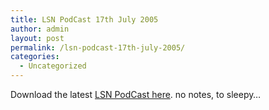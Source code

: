 ```yaml
---
title: LSN PodCast 17th July 2005
author: admin
layout: post
permalink: /lsn-podcast-17th-july-2005/
categories:
  - Uncategorized
---
```

Download the latest [LSN PodCast here][1]. no notes, to sleepy&#8230;

 [1]: http://libsyn.com/media/lotas/lsnpodcast-20050717-01.mp3